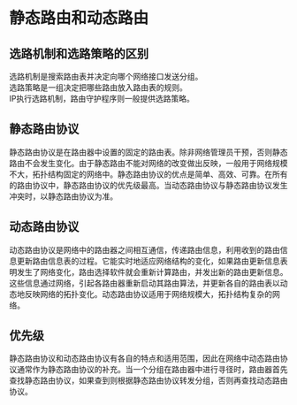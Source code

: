 # 静态路由和动态路由
## 选路机制和选路策略的区别
选路机制是搜索路由表并决定向哪个网络接口发送分组。\
选路策略是一组决定把哪些路由放入路由表的规则。\
IP执行选路机制，路由守护程序则一般提供选路策略。

## 静态路由协议
静态路由协议是在路由器中设置的固定的路由表。除非网络管理员干预，否则静态路由不会发生变化。由于静态路由不能对网络的改变做出反映，一般用于网络规模不大，拓扑结构固定的网络中。静态路由协议的优点是简单、高效、可靠。在所有的路由协议中，静态路由协议的优先级最高。当动态路由协议与静态路由协议发生冲突时，以静态路由协议为准。
## 动态路由协议
动态路由协议是网络中的路由器之间相互通信，传递路由信息，利用收到的路由信息更新路由信息表的过程。它能实时地适应网络结构的变化，如果路由更新信息表明发生了网络变化，路由选择软件就会重新计算路由，并发出新的路由更新信息。这些信息通过网络，引起各路由器重新启动其路由算法，并更新各自的路由表以动态地反映网络的拓扑变化。动态路由协议适用于网络规模大，拓扑结构复杂的网络。
## 优先级
静态路由协议和动态路由协议有各自的特点和适用范围，因此在网络中动态路由协议通常作为静态路由协议的补充。当一个分组在路由器中进行寻径时，路由器首先查找静态路由协议，如果查到则根据静态路由协议转发分组，否则再查找动态路由协议。